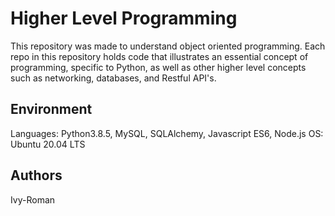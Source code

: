 # Higher Level Programming
This repository was made to understand object oriented programming. Each repo in this repository holds code that illustrates an essential concept of programming, specific to Python, as well as other higher level concepts such as networking, databases, and Restful API's.
## Environment
Languages: Python3.8.5, MySQL, SQLAlchemy, Javascript ES6, Node.js
OS: Ubuntu 20.04 LTS
## Authors
Ivy-Roman
